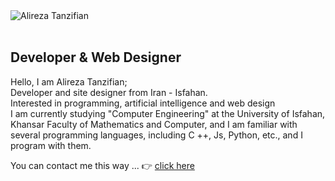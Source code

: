 <img src="#"  alt="Alireza Tanzifian"/>
<br/><br/>
<h2>Developer & Web Designer</h2>

<p>Hello, I am Alireza Tanzifian;<br>
Developer and site designer from Iran - Isfahan.<br>
Interested in programming, artificial intelligence and web design<br>
I am currently studying "Computer Engineering" at the University of Isfahan, Khansar Faculty of Mathematics and Computer, and I am familiar with several programming languages, including C ++, Js, Python, etc., and I program with them.</p>
<p>You can contact me this way ... 👉 <a href="https://zil.ink/alirezatanzifian.ir/" target="_blank">click here</a></p>

